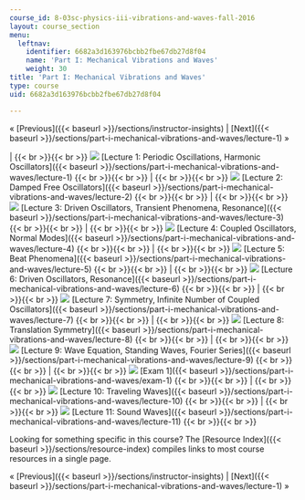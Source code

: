 ```yaml
---
course_id: 8-03sc-physics-iii-vibrations-and-waves-fall-2016
layout: course_section
menu:
  leftnav:
    identifier: 6682a3d163976bcbb2fbe67db27d8f04
    name: 'Part I: Mechanical Vibrations and Waves'
    weight: 30
title: 'Part I: Mechanical Vibrations and Waves'
type: course
uid: 6682a3d163976bcbb2fbe67db27d8f04

---
```


« [Previous]({{< baseurl >}}/sections/instructor-insights) | [Next]({{< baseurl >}}/sections/part-i-mechanical-vibrations-and-waves/lecture-1) »

|  {{< br >}}{{< br >}} ![](/coursemedia/8-03sc-physics-iii-vibrations-and-waves-fall-2016/3819fcaffb7a61a8fe18e8ee80bdfb64_L1.jpg) [Lecture 1: Periodic Oscillations, Harmonic Oscillators]({{< baseurl >}}/sections/part-i-mechanical-vibrations-and-waves/lecture-1) {{< br >}}{{< br >}}  |  {{< br >}}{{< br >}} ![](/coursemedia/8-03sc-physics-iii-vibrations-and-waves-fall-2016/d84c4840774099632dde60e238f0fcc8_L2.jpg) [Lecture 2: Damped Free Oscillators]({{< baseurl >}}/sections/part-i-mechanical-vibrations-and-waves/lecture-2) {{< br >}}{{< br >}}  |  {{< br >}}{{< br >}} ![](/coursemedia/8-03sc-physics-iii-vibrations-and-waves-fall-2016/6c9b9fbd24837ada67f5ddc0c9d6284b_L3.jpg) [Lecture 3: Driven Oscillators, Transient Phenomena, Resonance]({{< baseurl >}}/sections/part-i-mechanical-vibrations-and-waves/lecture-3) {{< br >}}{{< br >}}  |  {{< br >}}{{< br >}} ![](/coursemedia/8-03sc-physics-iii-vibrations-and-waves-fall-2016/241d43da46e6ba876f18f5d9f1574018_L4.jpg) [Lecture 4: Coupled Oscillators, Normal Modes]({{< baseurl >}}/sections/part-i-mechanical-vibrations-and-waves/lecture-4) {{< br >}}{{< br >}}  |  {{< br >}}{{< br >}} ![](/coursemedia/8-03sc-physics-iii-vibrations-and-waves-fall-2016/399a78dfbe2d4f60a90700df0d142614_L5.jpg) [Lecture 5: Beat Phenomena]({{< baseurl >}}/sections/part-i-mechanical-vibrations-and-waves/lecture-5) {{< br >}}{{< br >}}  |  {{< br >}}{{< br >}} ![](/coursemedia/8-03sc-physics-iii-vibrations-and-waves-fall-2016/78b010299f43550052d5c27a9ca406b1_L6.jpg) [Lecture 6: Driven Oscillators, Resonance]({{< baseurl >}}/sections/part-i-mechanical-vibrations-and-waves/lecture-6) {{< br >}}{{< br >}}  |  {{< br >}}{{< br >}} ![](/coursemedia/8-03sc-physics-iii-vibrations-and-waves-fall-2016/032e02f9d29caa730e8490785a6febef_L7.jpg) [Lecture 7: Symmetry, Infinite Number of Coupled Oscillators]({{< baseurl >}}/sections/part-i-mechanical-vibrations-and-waves/lecture-7) {{< br >}}{{< br >}}  |  {{< br >}}{{< br >}} ![](/coursemedia/8-03sc-physics-iii-vibrations-and-waves-fall-2016/58ae3f19dff2b817667b56652200ab39_L8.jpg) [Lecture 8: Translation Symmetry]({{< baseurl >}}/sections/part-i-mechanical-vibrations-and-waves/lecture-8) {{< br >}}{{< br >}}  |  {{< br >}}{{< br >}} ![](/coursemedia/8-03sc-physics-iii-vibrations-and-waves-fall-2016/991859ebf14808a879da7c0fde7b8bb6_L9.jpg) [Lecture 9: Wave Equation, Standing Waves, Fourier Series]({{< baseurl >}}/sections/part-i-mechanical-vibrations-and-waves/lecture-9) {{< br >}}{{< br >}}  |  {{< br >}}{{< br >}} ![](/coursemedia/8-03sc-physics-iii-vibrations-and-waves-fall-2016/85856cf01873a5f118c143a183034dea_exam1.jpg) [Exam 1]({{< baseurl >}}/sections/part-i-mechanical-vibrations-and-waves/exam-1) {{< br >}}{{< br >}}  |  {{< br >}}{{< br >}} ![](/coursemedia/8-03sc-physics-iii-vibrations-and-waves-fall-2016/73b37037e6271b6ba5b243eb3fcf8bfb_L10.jpg) [Lecture 10: Traveling Waves]({{< baseurl >}}/sections/part-i-mechanical-vibrations-and-waves/lecture-10) {{< br >}}{{< br >}}  |  {{< br >}}{{< br >}} ![](/coursemedia/8-03sc-physics-iii-vibrations-and-waves-fall-2016/ee1a3cb5313f6877bcae63215b0e5a2d_L11.jpg) [Lecture 11: Sound Waves]({{< baseurl >}}/sections/part-i-mechanical-vibrations-and-waves/lecture-11) {{< br >}}{{< br >}}  

Looking for something specific in this course? The [Resource Index]({{< baseurl >}}/sections/resource-index) compiles links to most course resources in a single page.

« [Previous]({{< baseurl >}}/sections/instructor-insights) | [Next]({{< baseurl >}}/sections/part-i-mechanical-vibrations-and-waves/lecture-1) »